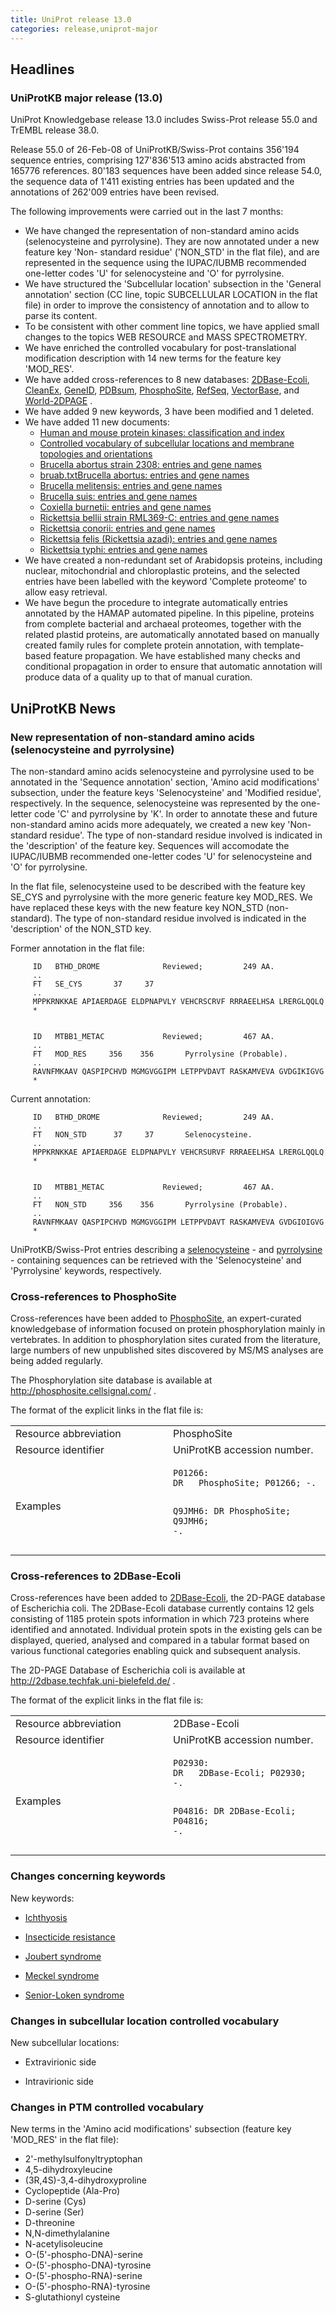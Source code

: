 ```yaml
---
title: UniProt release 13.0
categories: release,uniprot-major
---
```


## Headlines

### UniProtKB major release (13.0)

UniProt Knowledgebase release 13.0 includes Swiss-Prot release 55.0 and TrEMBL release 38.0.

Release 55.0 of 26-Feb-08 of UniProtKB/Swiss-Prot contains 356'194 sequence entries, comprising 127'836'513 amino acids abstracted from 165776 references. 80'183 sequences have been added since release 54.0, the sequence data of 1'411 existing entries has been updated and the annotations of 262'009 entries have been revised.

The following improvements were carried out in the last 7 months:

-   We have changed the representation of non-standard amino acids (selenocysteine and pyrrolysine). They are now annotated under a new feature key 'Non- standard residue' ('NON\_STD' in the flat file), and are represented in the sequence using the IUPAC/IUBMB recommended one-letter codes 'U' for selenocysteine and 'O' for pyrrolysine.
-   We have structured the 'Subcellular location' subsection in the 'General annotation' section (CC line, topic SUBCELLULAR LOCATION in the flat file) in order to improve the consistency of annotation and to allow to parse its content.
-   To be consistent with other comment line topics, we have applied small changes to the topics WEB RESOURCE and MASS SPECTROMETRY.
-   We have enriched the controlled vocabulary for post-translational modification description with 14 new terms for the feature key 'MOD\_RES'.
-   We have added cross-references to 8 new databases: [2DBase-Ecoli](http://2dbase.techfak.uni-bielefeld.de), [CleanEx](http://www.cleanex.isb-sib.ch/), [GeneID](http://www.ncbi.nlm.nih.gov/sites/entrez?db=gene), [PDBsum](http://www.ebi.ac.uk/pdbsum), [PhosphoSite](http://phosphosite.cellsignal.com), [RefSeq](http://www.ncbi.nlm.nih.gov/RefSeq/), [VectorBase](http://www.vectorbase.org/), and [World-2DPAGE](http://world-2dpage.expasy.org/) .
-   We have added 9 new keywords, 3 have been modified and 1 deleted.
-   We have added 11 new documents:
    -   [Human and mouse protein kinases: classification and index](https://ftp.uniprot.org/pub/databases/uniprot/current_release/knowledgebase/complete/docs/pkinfam)
    -   [Controlled vocabulary of subcellular locations and membrane topologies and orientations](https://ftp.uniprot.org/pub/databases/uniprot/current_release/knowledgebase/complete/docs/subcell)
    -   [Brucella abortus strain 2308: entries and gene names](http://www.uniprot.org/docs/brua2)
    -   [bruab.txtBrucella abortus: entries and gene names](http://www.uniprot.org/docs/bruab)
    -   [Brucella melitensis: entries and gene names](http://www.uniprot.org/docs/brume)
    -   [Brucella suis: entries and gene names](http://www.uniprot.org/docs/brusu)
    -   [Coxiella burnetii: entries and gene names](http://www.uniprot.org/docs/coxbu)
    -   [Rickettsia bellii strain RML369-C: entries and gene names](http://www.uniprot.org/docs/ricbr)
    -   [Rickettsia conorii: entries and gene names](http://www.uniprot.org/docs/riccn)
    -   [Rickettsia felis (Rickettsia azadi): entries and gene names](http://www.uniprot.org/docs/ricfe)
    -   [Rickettsia typhi: entries and gene names](http://www.uniprot.org/docs/ricty)
-   We have created a non-redundant set of Arabidopsis proteins, including nuclear, mitochondrial and chloroplastic proteins, and the selected entries have been labelled with the keyword 'Complete proteome' to allow easy retrieval.
-   We have begun the procedure to integrate automatically entries annotated by the HAMAP automated pipeline. In this pipeline, proteins from complete bacterial and archaeal proteomes, together with the related plastid proteins, are automatically annotated based on manually created family rules for complete protein annotation, with template-based feature propagation. We have established many checks and conditional propagation in order to ensure that automatic annotation will produce data of a quality up to that of manual curation.

## UniProtKB News

### New representation of non-standard amino acids (selenocysteine and pyrrolysine)

The non-standard amino acids selenocysteine and pyrrolysine used to be annotated in the 'Sequence annotation' section, 'Amino acid modifications' subsection, under the feature keys 'Selenocysteine' and 'Modified residue', respectively. In the sequence, selenocysteine was represented by the one-letter code 'C' and pyrrolysine by 'K'. In order to annotate these and future non-standard amino acids more adequately, we created a new key 'Non- standard residue'. The type of non-standard residue involved is indicated in the 'description' of the feature key. Sequences will accomodate the IUPAC/IUBMB recommended one-letter codes 'U' for selenocysteine and 'O' for pyrrolysine.

In the flat file, selenocysteine used to be described with the feature key SE\_CYS and pyrrolysine with the more generic feature key MOD\_RES. We have replaced these keys with the new feature key NON\_STD (non-standard). The type of non-standard residue involved is indicated in the 'description' of the NON\_STD key.

Former annotation in the flat file:

         ID   BTHD_DROME              Reviewed;         249 AA.
         ..
         FT   SE_CYS       37     37
         ..
         MPPKRNKKAE APIAERDAGE ELDPNAPVLY VEHCRSCRVF RRRAEELHSA LRERGLQQLQ
         *
        

         ID   MTBB1_METAC             Reviewed;         467 AA.
         ..
         FT   MOD_RES     356    356       Pyrrolysine (Probable).
         ..
         RAVNFMKAAV QASPIPCHVD MGMGVGGIPM LETPPVDAVT RASKAMVEVA GVDGIKIGVG
         *
        

Current annotation:

         ID   BTHD_DROME              Reviewed;         249 AA.
         ..
         FT   NON_STD      37     37       Selenocysteine.
         ..
         MPPKRNKKAE APIAERDAGE ELDPNAPVLY VEHCRSURVF RRRAEELHSA LRERGLQQLQ
         *
        

         ID   MTBB1_METAC             Reviewed;         467 AA.
         ..
         FT   NON_STD     356    356       Pyrrolysine (Probable).
         ..
         RAVNFMKAAV QASPIPCHVD MGMGVGGIPM LETPPVDAVT RASKAMVEVA GVDGIOIGVG
         *
        

UniProtKB/Swiss-Prot entries describing a [selenocysteine](http://www.uniprot.org/uniprot/?query=keyword:712+AND+reviewed:yes) - and [pyrrolysine](http://www.uniprot.org/uniprot/?query=keyword:669+AND+reviewed:yes) - containing sequences can be retrieved with the 'Selenocysteine' and 'Pyrrolysine' keywords, respectively.

### Cross-references to PhosphoSite

Cross-references have been added to [PhosphoSite](http://phosphosite.cellsignal.com/), an expert-curated knowledgebase of information focused on protein phosphorylation mainly in vertebrates. In addition to phosphorylation sites curated from the literature, large numbers of new unpublished sites discovered by MS/MS analyses are being added regularly.

The Phosphorylation site database is available at <http://phosphosite.cellsignal.com/> .

The format of the explicit links in the flat file is:

<table><colgroup><col style="width: 50%" /><col style="width: 50%" /></colgroup><tbody><tr class="odd"><td>Resource abbreviation</td><td>PhosphoSite</td></tr><tr class="even"><td>Resource identifier</td><td>UniProtKB accession number.</td></tr><tr class="odd"><td>Examples</td><td><pre><code>P01266:
DR   PhosphoSite; P01266; -.

Q9JMH6:
DR   PhosphoSite; Q9JMH6; -.</code></pre></td></tr></tbody></table>

### Cross-references to 2DBase-Ecoli

Cross-references have been added to [2DBase-Ecoli](http://2dbase.techfak.uni-bielefeld.de/), the 2D-PAGE database of Escherichia coli. The 2DBase-Ecoli database currently contains 12 gels consisting of 1185 protein spots information in which 723 proteins where identified and annotated. Individual protein spots in the existing gels can be displayed, queried, analysed and compared in a tabular format based on various functional categories enabling quick and subsequent analysis.

The 2D-PAGE Database of Escherichia coli is available at <http://2dbase.techfak.uni-bielefeld.de/> .

The format of the explicit links in the flat file is:

<table><colgroup><col style="width: 50%" /><col style="width: 50%" /></colgroup><tbody><tr class="odd"><td>Resource abbreviation</td><td>2DBase-Ecoli</td></tr><tr class="even"><td>Resource identifier</td><td>UniProtKB accession number.</td></tr><tr class="odd"><td>Examples</td><td><pre><code>P02930:
DR   2DBase-Ecoli; P02930; -.

P04816:
DR   2DBase-Ecoli; P04816; -.</code></pre></td></tr></tbody></table>

### Changes concerning keywords

New keywords:

-   [Ichthyosis](http://www.uniprot.org/keywords/KW-0977)

<!-- -->

-   [Insecticide resistance](http://www.uniprot.org/keywords/KW-0978)

<!-- -->

-   [Joubert syndrome](http://www.uniprot.org/keywords/KW-0979)

<!-- -->

-   [Meckel syndrome](http://www.uniprot.org/keywords/KW-0981)

<!-- -->

-   [Senior-Loken syndrome](http://www.uniprot.org/keywords/KW-0980)

### Changes in subcellular location controlled vocabulary

New subcellular locations:

-   Extravirionic side

<!-- -->

-   Intravirionic side

### Changes in PTM controlled vocabulary

New terms in the 'Amino acid modifications' subsection (feature key 'MOD\_RES' in the flat file):

-   2'-methylsulfonyltryptophan
-   4,5-dihydroxyleucine
-   (3R,4S)-3,4-dihydroxyproline
-   Cyclopeptide (Ala-Pro)
-   D-serine (Cys)
-   D-serine (Ser)
-   D-threonine
-   N,N-dimethylalanine
-   N-acetylisoleucine
-   O-(5'-phospho-DNA)-serine
-   O-(5'-phospho-DNA)-tyrosine
-   O-(5'-phospho-RNA)-serine
-   O-(5'-phospho-RNA)-tyrosine
-   S-glutathionyl cysteine
